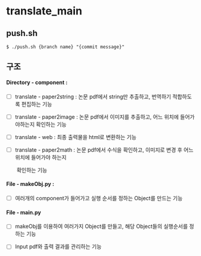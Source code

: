 # translate_main



## push.sh

`$ ./push.sh {branch name} "{commit message}"`



## 구조

#### Directory - component :

- [ ] translate - paper2string : 논문 pdf에서 string만 추출하고, 번역하기 적합하도록 편집하는 기능

- [ ] translate - paper2image : 논문 pdf에서 이미지를 추출하고, 어느 위치에 들어가야하는지 확인하는 기능

- [ ] translate - web : 최종 출력물을 html로 변환하는 기능

- [ ] translate - paper2math : 논문 pdf에서 수식을 확인하고, 이미지로 변경 후 어느 위치에 들어가야 하는지 

  ​                                             확인하는 기능

#### File - makeObj.py :

- [ ] 여러개의 component가 들어가고 실행 순서를 정하는 Object를 만드는 기능

#### File - main.py

- [ ] makeObj를 이용하여 여러가지 Object를 만들고, 해당 Object들의 실행순서를 정하는 기능
- [ ] Input pdf와 출력 결과를 관리하는 기능

